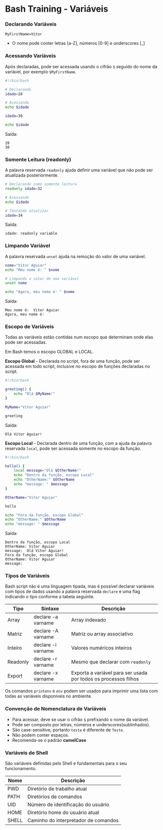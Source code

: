 # Bash Training - Variáveis

### Declarando Variáveis

```MyFirstName=Vitor```

 - O nome pode conter letras [a-Z], números [0-9] e underscores [_]

### Acessando Variáveis

Após declaradas, pode ser acessada usando o cifrão ```$``` seguido do nome da variável, por exemplo ```$MyFirstName```.

```bash
#!/bin/bash

# Declarando
idade=28

# Acessando
echo $idade

idade=30

echo $idade
```

Saída:
```
28
30
```

### Somente Leitura (readonly)

A palavra reservada ```readonly``` ajuda definir uma variável que não pode ser atualizada posteriormente.

```bash
# Declarando como somente leitura
readonly idade=32

# Acessando
echo $idade

# Tentando atualizar
idade=34
```
Saída:
```
idade: readonly variable
```

### Limpando Variável

A palavra reservada ```unset``` ajuda na remoção do valor de uma variável.

```bash
nome="Vitor Aguiar"
echo "Meu nome é: " $nome

# Limpando o valor de uma variável
unset nome

echo "Agora, meu nome é: " $nome
```

Saída:
```
Meu nome é:  Vitor Aguiar
Agora, meu nome é: 
```

### Escopo de Variáveis

Todas as variáveis estão contidas num escopo que determinam onde elas pode ser acessadas.

Em Bash temos o escopo GLOBAL e LOCAL.

**Escopo Global** - Declarada no script, fora de uma função, pode ser acessada em todo script, inclusive no escopo de funções declaradas no script.

```bash
#!/bin/bash

greeting() {
    echo "Olá $MyName!"
}

MyName="Vitor Aguiar"

greeting

```
Saída:
```
Olá Vitor Aguiar!
```

**Escopo Local** - Declarada dentro de uma função, com a ajuda da palavra reservada ```local```, pode ser acessada somente no escopo da função.


```bash
#!/bin/bash

hello() {
    local message="Olá $OtherName!"
    echo "Dentro da função, escopo Local"
    echo "OtherName:" $OtherName
    echo "message: " $message
}

OtherName="Vitor Aguiar"

hello

echo "Fora da função, escopo Global"
echo "OtherName:" $OtherName
echo "message: " $message
```
Saída:
```
Dentro da função, escopo Local
OtherName: Vitor Aguiar
message:  Olá Vitor Aguiar!
Fora da função, escopo Global
OtherName: Vitor Aguiar
message:
```

### Tipos de Variáveis

Bash script não é uma linguagem tipada, mas é possível declarar variáveis com tipos de dados usando a palavra reservada ```declare``` e uma flag indicando o tipo conforme a tabela seguinte.

| Tipo          | Sintaxe               | Descrição                                                         |
|---            |---                    |---                                                                |
| Array         | declare -a varname    | Array indexado                                                    |
| Matriz        | declare -A varname    | Matriz ou array associativo                                       |
| Inteiro       | declare -i varname    | Valores numéricos inteiros                                        |
| Readonly      | declare -r varname    | Mesmo que declarar com ```readonly```                             |
| Export        | declare -x varname    | Exporta a variável para ser usada por todos os processos filhos   |

Os comandos ```printenv``` e ```env``` podem ser usados para imprimir uma lista com todas as variáveis disponiveis no ambiente.

### Convenção de Nomenclatura de Variáveis

 - Para acessar, deve se usar o cifrão ```$``` prefixando o nome da variável.
 - Pode ser composto por letras, números e underscores(sublinhados).
 - São case-sensitive, portanto ```teste``` é diferente de ```Teste```.
 - Não podem conter espaços.
 - Recomenda-se o padrão **camelCase**

 ### Variáveis de Shell

 São variáveis definidas pelo Shell e fundamentais para o seu funcionamento.

| Nome          | Descrição                                 |
|---            |---                                        |
| PWD           | Diretório de trabalho atual               |
| PATH          | Diretórios de comandos                    |
| UID           | Número de identificação do usuário        |
| HOME          | Diretório home do usuário atual           |
| SHELL         | Caminho do interpretador de comandos      |
